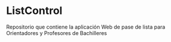 # ListControl
Repositorio que contiene la aplicación Web de pase de lista para Orientadores y Profesores de Bachilleres

